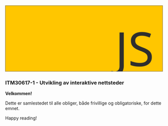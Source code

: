 ![](./js.svg)

### ITM30617-1 - Utvikling av interaktive nettsteder

**Velkommen!**

Dette er samlestedet til alle obliger, både frivillige og obligatoriske, for dette emnet.

Happy reading!
